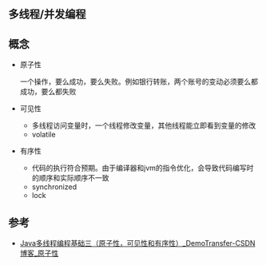 ## 多线程/并发编程

## 概念

- 原子性

    一个操作，要么成功，要么失败。例如银行转账，两个账号的变动必须要么都成功，要么都失败

- 可见性

    - 多线程访问变量时，一个线程修改变量，其他线程能立即看到变量的修改
    - volatile

- 有序性

    - 代码的执行符合预期。由于编译器和jvm的指令优化，会导致代码编写时的顺序和实际顺序不一致
    - synchronized
    - lock

## 参考

- [Java多线程编程基础三（原子性，可见性和有序性）_DemoTransfer-CSDN博客_原子性](https://blog.csdn.net/u013412772/article/details/80109727)